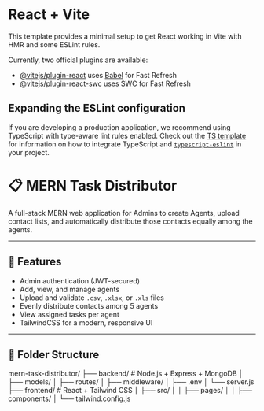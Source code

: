 # React + Vite

This template provides a minimal setup to get React working in Vite with HMR and some ESLint rules.

Currently, two official plugins are available:

- [@vitejs/plugin-react](https://github.com/vitejs/vite-plugin-react/blob/main/packages/plugin-react) uses [Babel](https://babeljs.io/) for Fast Refresh
- [@vitejs/plugin-react-swc](https://github.com/vitejs/vite-plugin-react/blob/main/packages/plugin-react-swc) uses [SWC](https://swc.rs/) for Fast Refresh

## Expanding the ESLint configuration

If you are developing a production application, we recommend using TypeScript with type-aware lint rules enabled. Check out the [TS template](https://github.com/vitejs/vite/tree/main/packages/create-vite/template-react-ts) for information on how to integrate TypeScript and [`typescript-eslint`](https://typescript-eslint.io) in your project.


# 📋 MERN Task Distributor

A full-stack MERN web application for Admins to create Agents, upload contact lists, and automatically distribute those contacts equally among the agents.

---

## 🔧 Features

- Admin authentication (JWT-secured)
- Add, view, and manage agents
- Upload and validate `.csv`, `.xlsx`, or `.xls` files
- Evenly distribute contacts among 5 agents
- View assigned tasks per agent
- TailwindCSS for a modern, responsive UI

---

## 📁 Folder Structure

mern-task-distributor/
├── backend/ # Node.js + Express + MongoDB
│ ├── models/
│ ├── routes/
│ ├── middleware/
│ ├── .env
│ └── server.js
├── frontend/ # React + Tailwind CSS
│ ├── src/
│ │ ├── pages/
│ │ ├── components/
│ └── tailwind.config.js